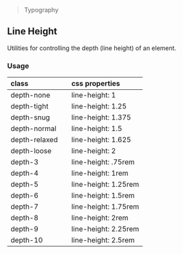 > Typography

## Line Height

Utilities for controlling the depth (line height) of an element.

### Usage

| class |   | css properties |
|:--|:--|:--|
| depth-none |  | line-height: 1 |
| depth-tight |  | line-height: 1.25 |
| depth-snug |  | line-height: 1.375 |
| depth-normal |  | line-height: 1.5 |
| depth-relaxed |  | line-height: 1.625 |
| depth-loose |  | line-height: 2 |
| depth-3 |  | line-height: .75rem |
| depth-4 |  | line-height: 1rem |
| depth-5 |  | line-height: 1.25rem |
| depth-6 |  | line-height: 1.5rem |
| depth-7 |  | line-height: 1.75rem |
| depth-8 |  | line-height: 2rem |
| depth-9 |  | line-height: 2.25rem |
| depth-10 |  | line-height: 2.5rem |
